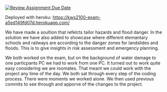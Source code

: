 [![Review Assignment Due Date](https://classroom.github.com/assets/deadline-readme-button-22041afd0340ce965d47ae6ef1cefeee28c7c493a6346c4f15d667ab976d596c.svg)](https://classroom.github.com/a/XamnFLGl)

Deployed with heroku: https://kws2100-exam-a5ed149fd07d.herokuapp.com/

We have made a soultion that refelcts tailor hazards and flood danger.
In the solution we have also added to showcase where different elemantary schools and railways are
according to the danger zones for landslides and floods. This is to give insights in
risk assessment and emergency planning.

We both worked on the exam, but on the background of water damage to one particpants PC we had to work from one PC.
It turned out to work quite easy considering we are roomates. That meant we could work with the project any time
of the day. We both sat through every step of the coding process. There were moments we worked alone.
We then used previous commits to see through and apporve of the changes to the project.
